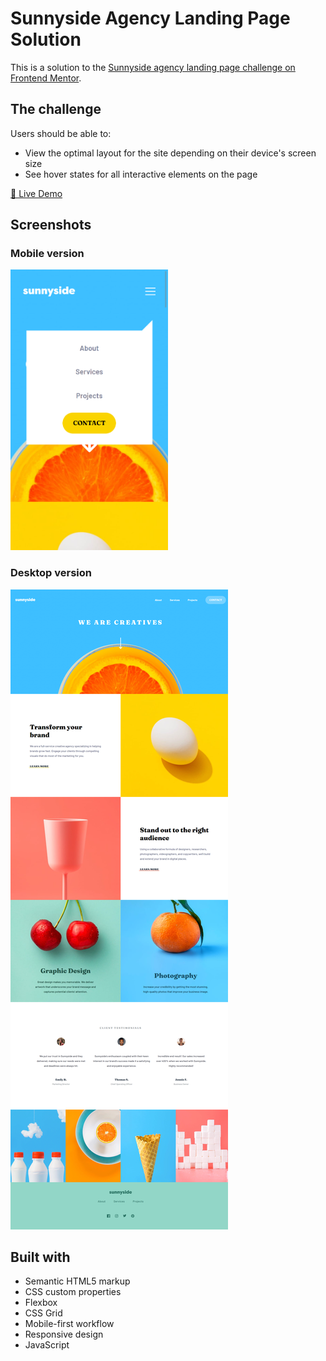 # Sunnyside Agency Landing Page Solution

This is a solution to the [Sunnyside agency landing page challenge on Frontend Mentor](https://www.frontendmentor.io/challenges/sunnyside-agency-landing-page-7yVs3B6ef).

## The challenge

Users should be able to:

- View the optimal layout for the site depending on their device's screen size
- See hover states for all interactive elements on the page

[🔗 Live Demo](https://gabrielli-lima.github.io/Sunnyside-agency-landing-page/)

## Screenshots

### Mobile version
<img src="./.github/preview.png" alt="Mobile version" width="50%">

### Desktop version
<img src="./.github/previewDesktop.png" alt="Desktop version">

## Built with

- Semantic HTML5 markup
- CSS custom properties
- Flexbox
- CSS Grid
- Mobile-first workflow
- Responsive design
- JavaScript